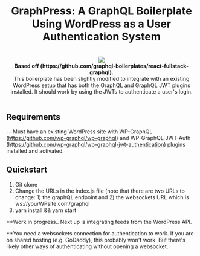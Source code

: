 <h1 align="center"><strong>GraphPress: A GraphQL Boilerplate Using WordPress as a User Authentication System</strong></h1>

<br />

<div align="center"><img src="https://s3.amazonaws.com/codelize/GraphPress.png" /></div></center>

<div align="center"><strong>Based off (https://github.com/graphql-boilerplates/react-fullstack-graphql).</strong></div>
<div align="center">This boilerplate has been slightly modified to integrate with an existing WordPress setup that has both the GraphQL and GraphQL JWT plugins installed. It should work by using the JWTs to authenticate a user's login.</div>

<br />

## Requirements
-- Must have an existing WordPress site with WP-GraphQL (https://github.com/wp-graphql/wp-graphql) and WP-GraphQL-JWT-Auth (https://github.com/wp-graphql/wp-graphql-jwt-authentication) plugins installed and activated.

## Quickstart

1. Git clone
2. Change the URLs in the index.js file (note that there are two URLs to change: 1) the graphQL endpoint and 2) the websockets URL which is ws://yourWPsite.com/graphql 
3. yarn install && yarn start

**Work in progress.. Next up is integrating feeds from the WordPress API.

**You need a websockets connection for authentication to work. If you are on shared hosting (e.g. GoDaddy), this probably won't work. But there's likely other ways of authenticating without opening a websocket.
